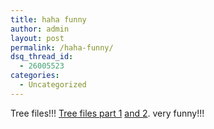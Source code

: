 ```yaml
---
title: haha funny
author: admin
layout: post
permalink: /haha-funny/
dsq_thread_id:
  - 26005523
categories:
  - Uncategorized
---
```

Tree files!!! [Tree files part 1][1] [and 2][2]. very funny!!!

 [1]: http://www.decafbad.com/blog/geek/tree_files.phtml
 [2]: http://www.decafbad.com/blog/geek/tree_files_too.phtml